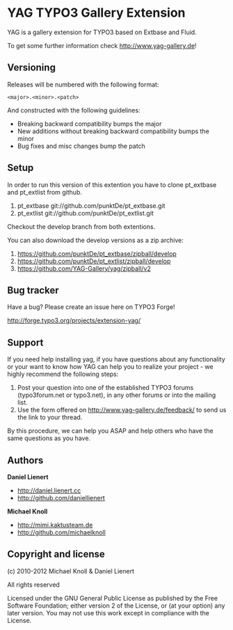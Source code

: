 YAG TYPO3 Gallery Extension
===========================

YAG is a gallery extension for TYPO3 based on Extbase and Fluid.

To get some further information check http://www.yag-gallery.de!


Versioning
----------

Releases will be numbered with the following format:

`<major>.<minor>.<patch>`

And constructed with the following guidelines:

* Breaking backward compatibility bumps the major
* New additions without breaking backward compatibility bumps the minor
* Bug fixes and misc changes bump the patch


Setup
-----

In order to run this version of this extention you have to clone pt_extbase and pt_extlist from github.

1. pt_extbase git://github.com/punktDe/pt_extbase.git
2. pt_extlist git://github.com/punktDe/pt_extlist.git

Checkout the develop branch from both extentions.

You can also download the develop versions as a zip archive:

1. https://github.com/punktDe/pt_extbase/zipball/develop
2. https://github.com/punktDe/pt_extlist/zipball/develop
3. https://github.com/YAG-Gallery/yag/zipball/v2


Bug tracker
-----------

Have a bug? Please create an issue here on TYPO3 Forge!

http://forge.typo3.org/projects/extension-yag/


Support
-------

If you need help installing yag, if you have questions about any functionality or your want to know how YAG can help you to realize your project - we highly recommend the following steps:

1.  Post your question into one of the established TYPO3 forums (typo3forum.net or typo3.net), in any other forums or into the mailing list.
2.  Use the form offered on http://www.yag-gallery.de/feedback/ to send us the link to your thread.

By this procedure, we can help you ASAP and help others who have the same questions as you have.


Authors
-------

**Daniel Lienert**

+ http://daniel.lienert.cc
+ http://github.com/daniellienert

**Michael Knoll**

+ http://mimi.kaktusteam.de
+ http://github.com/michaelknoll


Copyright and license
---------------------

(c) 2010-2012 Michael Knoll & Daniel Lienert
			
All rights reserved

Licensed under the GNU General Public License as published by the Free Software Foundation; either version 2 of the License, or (at your option) any later version. You may not use this work except in compliance with the License.
